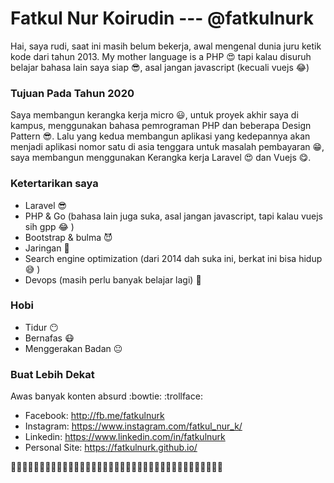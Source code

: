 
# Fatkul Nur Koirudin --- @fatkulnurk
Hai, saya rudi, saat ini masih belum bekerja, awal mengenal dunia juru ketik kode dari tahun 2013. My mother language is a PHP 😍 tapi kalau disuruh belajar bahasa lain saya siap :sunglasses:, asal jangan javascript (kecuali vuejs :joy:)

### Tujuan Pada Tahun 2020
Saya membangun kerangka kerja micro 😃, untuk proyek akhir saya di kampus, menggunakan bahasa pemrograman PHP dan beberapa Design Pattern 😎. Lalu yang kedua membangun aplikasi yang kedepannya akan menjadi aplikasi nomor satu di asia tenggara untuk masalah pembayaran 😁, saya membangun menggunakan Kerangka kerja Laravel 😍 dan Vuejs 😋.


### Ketertarikan saya
- Laravel :sunglasses: 
- PHP & Go (bahasa lain juga suka, asal jangan javascript, tapi kalau vuejs sih gpp :joy: )
- Bootstrap & bulma :smiling_imp:
- Jaringan :grimacing:
- Search engine optimization (dari 2014 dah suka ini, berkat ini bisa hidup :sweat_smile: )
- Devops (masih perlu banyak belajar lagi) :triumph:

### Hobi
- Tidur :no_mouth:
- Bernafas :mask:
- Menggerakan Badan :neutral_face:

### Buat Lebih Dekat
Awas banyak konten absurd :bowtie:	:trollface:	
- Facebook: <http://fb.me/fatkulnurk>
- Instagram: <https://www.instagram.com/fatkul_nur_k/>
- Linkedin: <https://www.linkedin.com/in/fatkulnurk>
- Personal Site: <https://fatkulnurk.github.io/>

:tropical_fish::tropical_fish::tropical_fish::tropical_fish::tropical_fish::tropical_fish::tropical_fish::tropical_fish::tropical_fish::tropical_fish::tropical_fish::tropical_fish::tropical_fish::tropical_fish::tropical_fish::tropical_fish::tropical_fish::tropical_fish::tropical_fish::tropical_fish::tropical_fish::tropical_fish::tropical_fish::tropical_fish::tropical_fish::tropical_fish::tropical_fish::tropical_fish::tropical_fish::tropical_fish::tropical_fish::tropical_fish::tropical_fish::tropical_fish::tropical_fish::tropical_fish::tropical_fish:
